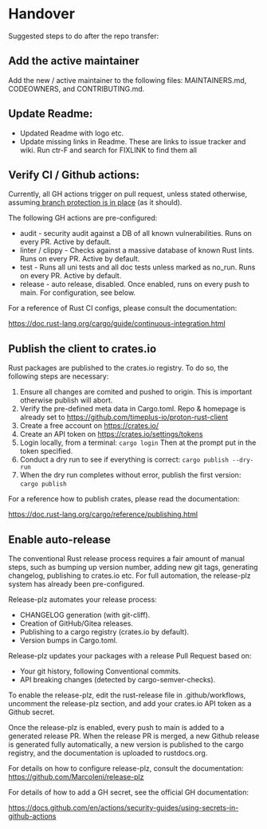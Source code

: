 [//]: # (---)
[//]: # (SPDX-License-Identifier: Apache-2.0)
[//]: # (---)

# Handover

Suggested steps to do after the repo transfer:

## Add the active maintainer

Add the new / active maintainer to the following files: MAINTAINERS.md, CODEOWNERS, and CONTRIBUTING.md.

## Update Readme:
- Updated Readme with logo etc.
- Update missing links in Readme. These are links to issue tracker and wiki. Run ctr-F and search for FIXLINK to find them all

## Verify CI / Github actions:

Currently, all GH actions trigger on pull request, unless stated otherwise, assuming[ branch protection is in place](https://docs.github.com/en/repositories/configuring-branches-and-merges-in-your-repository/managing-protected-branches/about-protected-branches) (as it should).

The following GH actions are pre-configured:

- audit - security audit against a DB of all known vulnerabilities. Runs on every PR. Active by default.
- linter / clippy - Checks against a massive database of known Rust lints. Runs on every PR. Active by default.
- test - Runs all uni tests and all doc tests unless marked as no_run. Runs on every PR. Active by default.
- release - auto release, disabled. Once enabled, runs on every push to main. For configuration, see below.

For a reference of Rust CI configs, please consult the documentation:

https://doc.rust-lang.org/cargo/guide/continuous-integration.html


## Publish the client to crates.io

Rust packages are published to the crates.io registry. To do so, the following steps are necessary:

1) Ensure all changes are comited and pushed to origin. This is important otherwise publish will abort.
2) Verify the pre-defined meta data in Cargo.toml. Repo & homepage is already set to https://github.com/timeplus-io/proton-rust-client
3) Create a free account on https://crates.io/
4) Create an API token on https://crates.io/settings/tokens
5) Login locally, from a terminal: ```cargo login``` Then at the prompt put in the token specified.
6) Conduct a dry run to see if everything is correct: ```cargo publish --dry-run```
7) When the dry run completes without error, publish the first version: ```cargo publish```

For a reference how to publish crates, please read the documentation:

https://doc.rust-lang.org/cargo/reference/publishing.html

## Enable auto-release

The conventional Rust release process requires a fair amount of manual steps, such as bumping up version number,
adding new git tags, generating changelog, publishing to crates.io etc. For full automation, the release-plz system
has already been pre-configured.

Release-plz automates your release process:

* CHANGELOG generation (with git-cliff).
* Creation of GitHub/Gitea releases.
* Publishing to a cargo registry (crates.io by default).
* Version bumps in Cargo.toml.

Release-plz updates your packages with a release Pull Request based on:
* Your git history, following Conventional commits.
* API breaking changes (detected by cargo-semver-checks).

To enable the release-plz, edit the rust-release file in .github/workflows, uncomment the release-plz section,
and add your crates.io API token as a Github secret.

Once the release-plz is enabled, every push to main is added to a generated release PR. When the release PR
is merged, a new Github release is generated fully automatically, a new version is
published to the cargo registry, and the documentation is uploaded to rustdocs.org.

For details on how to configure release-plz, consult the documentation:
https://github.com/MarcoIeni/release-plz

For details of how to add a GH secret, see the official GH documentation:

https://docs.github.com/en/actions/security-guides/using-secrets-in-github-actions
